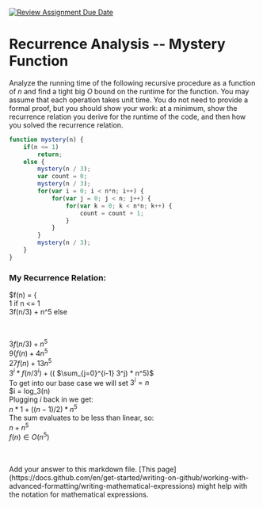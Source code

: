 [![Review Assignment Due Date](https://classroom.github.com/assets/deadline-readme-button-24ddc0f5d75046c5622901739e7c5dd533143b0c8e959d652212380cedb1ea36.svg)](https://classroom.github.com/a/OlW38W4k)
# Recurrence Analysis -- Mystery Function

Analyze the running time of the following recursive procedure as a function of
$n$ and find a tight big $O$ bound on the runtime for the function. You may
assume that each operation takes unit time. You do not need to provide a formal
proof, but you should show your work: at a minimum, show the recurrence relation
you derive for the runtime of the code, and then how you solved the recurrence
relation.

```javascript
function mystery(n) {
    if(n <= 1)
        return;
    else {
        mystery(n / 3);
        var count = 0;
        mystery(n / 3);
        for(var i = 0; i < n*n; i++) {
            for(var j = 0; j < n; j++) {
                for(var k = 0; k < n*n; k++) {
                    count = count + 1;
                }
            }
        }
        mystery(n / 3);
    }
}
```

### My Recurrence Relation:

$f(n) = { <br/>
1              if n <= 1 <br/>
3f(n/3) + n^5    else <br/>

<br/>

$3f(n/3) + n^5$ <br/>
$9(f(n) + 4n^5$ <br/>
$27f(n) + 13n^5$ <br/>
$3^i * f(n/3^i) +(($ $\sum_{j=0}^{i-1} 3^j) * n^5)$ <br/>
To get into our base case we will set $3^i = n$ <br/>
$i = log_3(n) <br/>
Plugging $i$ back in we get: <br/>
$n * 1 + ((n - 1)/2) * n^5$ <br/>
The sum evaluates to be less than linear, so: <br/>
$n + n^5$ <br/>
$f(n) \in O(n^5)$

<br/>
<br/>
Add your answer to this markdown file. [This
page](https://docs.github.com/en/get-started/writing-on-github/working-with-advanced-formatting/writing-mathematical-expressions)
might help with the notation for mathematical expressions.
